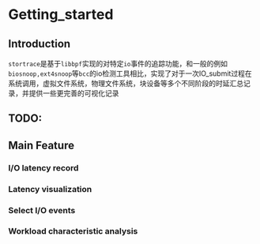 # Getting_started

## Introduction
`stortrace`是基于`libbpf`实现的对特定`io`事件的追踪功能，和一般的例如`biosnoop,ext4snoop`等`bcc`的io检测工具相比，实现了对于一次IO_submit过程在系统调用，虚拟文件系统，物理文件系统，块设备等多个不同阶段的时延汇总记录，并提供一些更完善的可视化记录

## TODO:
## Main Feature
### I/O latency record

### Latency visualization

### Select I/O events

### Workload characteristic analysis

